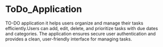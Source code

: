 # ToDo_Application
 TO-DO application it helps users organize and manage their tasks efficiently.Users can add, edit, delete, and prioritize 
tasks with due dates and categories. The application ensures secure user authentication and provides a clean, user-friendly interface for 
managing tasks. 
